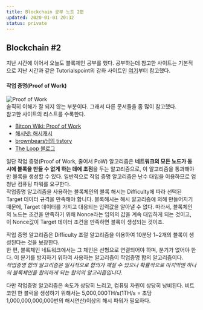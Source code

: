 ```yaml
---
title: Blockchain 공부 노트 2편
updated: 2020-01-01 20:32
status: private
---
```


## Blockchain #2
지난 시간에 이어서 오늘도 블록체인 공부를 했다. 공부하는데 참고한 사이트는 기본적으로 지난 시간과 같은 Tutorialspoint의 강좌 사이트인 [여기](https://www.tutorialspoint.com/blockchain/blockchain_proof_of_work.htm)부터 참고했다.  

#### 작업 증명(Proof of Work)
![Proof of Work](https://www.tutorialspoint.com/blockchain/images/proof_of_work.jpg)  
솔직히 이해가 잘 되지 않는 부분이다. 그래서 다른 문서들을 좀 많이 참고했다.  
참고한 사이트의 리스트를 수록한다.  
- [Bitcon Wiki: Proof of Work](https://en.bitcoin.it/wiki/Proof_of_work)
- [해시넷: 해시캐시](http://wiki.hash.kr/index.php/%ED%95%B4%EC%8B%9C%EC%BA%90%EC%8B%9C)
- [brownbears님의 tistory](https://brownbears.tistory.com/373)
- [The Loop 블로그](https://blog.theloop.co.kr/2017/06/01/%EC%9E%91%EC%97%85%EC%A6%9D%EB%AA%85pow-proof-of-work%EA%B3%BC-%EC%A7%80%EB%B6%84%EC%A6%9D%EB%AA%85pos-proof-of-stake/)
  
일단 작업 증명(Proof of Work, 줄여서 PoW) 알고리즘은 **네트워크의 모든 노드가 동시에 블록을 만들 수 없게 하는 데에 초점**을 두는 알고리즘으로, 이 알고리즘을 통과해야만 블록을 생성할 수 있다. 일반적으로 작업 증명 알고리즘은 난수 대입을 이용하므로 엄청난 컴퓨팅 파워를 요구한다.  
작업증명 알고리즘을 사용하는 블록체인의 블록 해시는 Difficulty에 따라 선택된 Target 데이터 규격을 만족해야 합니다. 블록해시는 해시 알고리즘에 의해 만들어지기 때문에, Target 데이터를 가지고 대응되는 입력값을 알아낼 수 없다. 따라서, 블록체인의 노드는 조건을 만족하기 위해 Nonce라는 임의의 값을 계속 대입하게 되는 것이고, 이 Nonce값이 Target 데이터 조건을 만족하면 블록이 생성되는 것이죠.  

작업 증명 알고리즘은 Difficulty 조절 알고리즘을 이용하여 10분당 1~2개의 블록이 생성된다는 것을 보장한다.  
한 편, 블록체인 네트워크에서는 그 체인은 선형으로 연결되어야 하며, 분기가 없어야 한다. 이 분기를 방지하기 위하여 사용하는 알고리즘이 작업증명 합의 알고리즘이다.  
_작업증명 합의 알고리즘은 일시적으로 합의가 깨질 수 있으나 확률적으로 마지막엔 하나의 블록체인을 합의하게 되는 합의의 알고리즘입니다._  

다만 작업증명 알고리즘은 속도가 상당히 느리고, 컴퓨팅 자원이 상당히 낭비된다. 비트코인 한 블럭을 생성하기 위해서는 5,000,000TH/s(1TH/s = 초당 1,000,000,000,000번의 해시연산)이상의 해시 파워가 필요하다.  

